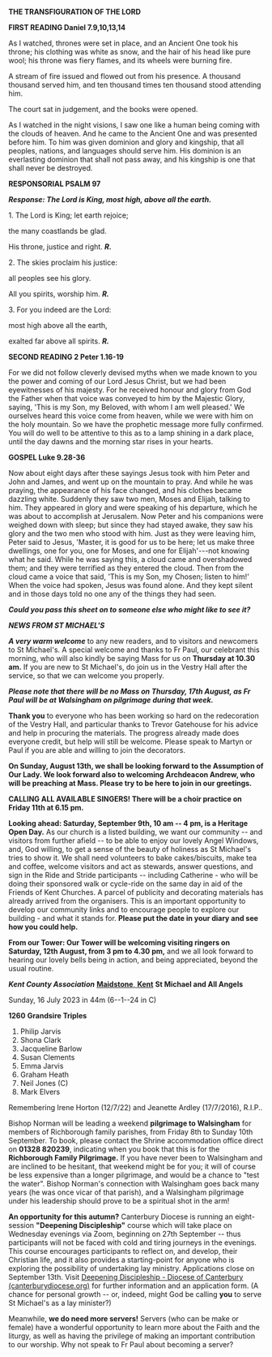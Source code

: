 **THE TRANSFIGURATION OF THE LORD**

**FIRST READING Daniel 7.9,10,13,14**

As I watched, thrones were set in place, and an Ancient One took his
throne; his clothing was white as snow, and the hair of his head like
pure wool; his throne was fiery flames, and its wheels were burning
fire.

A stream of fire issued and flowed out from his presence. A thousand
thousand served him, and ten thousand times ten thousand stood attending
him.

The court sat in judgement, and the books were opened.

As I watched in the night visions, I saw one like a human being coming
with the clouds of heaven. And he came to the Ancient One and was
presented before him. To him was given dominion and glory and kingship,
that all peoples, nations, and languages should serve him. His dominion
is an everlasting dominion that shall not pass away, and his kingship is
one that shall never be destroyed.

**RESPONSORIAL PSALM 97**

***Response: The Lord is King, most high, above all the earth.***

1\. The Lord is King; let earth rejoice;

the many coastlands be glad.

His throne, justice and right. ***R.***

2\. The skies proclaim his justice:

all peoples see his glory.

All you spirits, worship him. ***R.***

3\. For you indeed are the Lord:

most high above all the earth,

exalted far above all spirits. ***R.***

**SECOND READING 2 Peter 1.16-19**

For we did not follow cleverly devised myths when we made known to you
the power and coming of our Lord Jesus Christ, but we had been
eyewitnesses of his majesty. For he received honour and glory from God
the Father when that voice was conveyed to him by the Majestic Glory,
saying, 'This is my Son, my Beloved, with whom I am well pleased.' We
ourselves heard this voice come from heaven, while we were with him on
the holy mountain. So we have the prophetic message more fully
confirmed. You will do well to be attentive to this as to a lamp shining
in a dark place, until the day dawns and the morning star rises in your
hearts.

**GOSPEL Luke 9.28-36**

Now about eight days after these sayings Jesus took with him Peter and
John and James, and went up on the mountain to pray. And while he was
praying, the appearance of his face changed, and his clothes became
dazzling white. Suddenly they saw two men, Moses and Elijah, talking to
him. They appeared in glory and were speaking of his departure, which he
was about to accomplish at Jerusalem. Now Peter and his companions were
weighed down with sleep; but since they had stayed awake, they saw his
glory and the two men who stood with him. Just as they were leaving him,
Peter said to Jesus, 'Master, it is good for us to be here; let us make
three dwellings, one for you, one for Moses, and one for Elijah'---not
knowing what he said. While he was saying this, a cloud came and
overshadowed them; and they were terrified as they entered the cloud.
Then from the cloud came a voice that said, 'This is my Son, my Chosen;
listen to him!' When the voice had spoken, Jesus was found alone. And
they kept silent and in those days told no one any of the things they
had seen.

***Could you pass this sheet on to someone else who might like to see
it?***

***NEWS FROM ST MICHAEL\'S***

***A very warm welcome*** to any new readers, and to visitors and
newcomers to St Michael\'s. A special welcome and thanks to Fr Paul, our
celebrant this morning, who will also kindly be saying Mass for us on
**Thursday at 10.30 am.** If you are new to St Michael\'s, do join us in
the Vestry Hall after the service, so that we can welcome you properly.

***Please note that there will be no Mass on Thursday, 17th August, as
Fr Paul will be at Walsingham on pilgrimage during that week.***

**Thank you** to everyone who has been working so hard on the
redecoration of the Vestry Hall, and particular thanks to Trevor
Gatehouse for his advice and help in procuring the materials. The
progress already made does everyone credit, but help will still be
welcome. Please speak to Martyn or Paul if you are able and willing to
join the decorators.

**On Sunday, August 13th, we shall be looking forward to the
Assumption of Our Lady. We look forward also to welcoming Archdeacon
Andrew, who will be preaching at Mass. Please try to be here to join in
our greetings.**

**CALLING ALL AVAILABLE SINGERS! There will be a choir practice on
Friday 11th at 6.15 pm.**

**Looking ahead: Saturday, September 9th, 10 am -- 4 pm, is a Heritage
Open Day.** As our church is a listed building, we want our community --
and visitors from further afield -- to be able to enjoy our lovely Angel
Windows, and, God willing, to get a sense of the beauty of holiness as
St Michael\'s tries to show it. We shall need volunteers to bake
cakes/biscuits, make tea and coffee, welcome visitors and act as
stewards, answer questions, and sign in the Ride and Stride participants
-- including Catherine - who will be doing their sponsored walk or
cycle-ride on the same day in aid of the Friends of Kent Churches. A
parcel of publicity and decorating materials has already arrived from
the organisers. This is an important opportunity to develop our
community links and to encourage people to explore our building - and
what it stands for. **Please put the date in your diary and see how you
could help.**

**From our Tower: Our Tower will be welcoming visiting ringers on
Saturday, 12th August, from 3 pm to 4.30 pm,** and we all look forward
to hearing our lovely bells being in action, and being appreciated,
beyond the usual routine.

***Kent County Association*** [**Maidstone**,
**Kent**](https://dove.cccbr.org.uk/tower/12644#_blank) **St Michael and
All Angels**

Sunday, 16 July 2023 in 44m (6--1--24 in C)

**1260** **Grandsire Triples**

1. Philip Jarvis
2. Shona Clark
3. Jacqueline Barlow
4. Susan Clements
5. Emma Jarvis
6. Graham Heath
7. Neil Jones (C)
8. Mark Elvers

Remembering Irene Horton (12/7/22) and Jeanette Ardley (17/7/2016),
R.I.P..

Bishop Norman will be leading a weekend **pilgrimage to Walsingham** for
members of Richborough family parishes, from Friday 8th to Sunday 10th
September. To book, please contact the Shrine accommodation office
direct on **01328 820239**, indicating when you book that this is for
the **Richborough Family Pilgrimage.** If you have never been to
Walsingham and are inclined to be hesitant, that weekend might be for
you; it will of course be less expensive than a longer pilgrimage, and
would be a chance to "test the water". Bishop Norman\'s connection with
Walsingham goes back many years (he was once vicar of that parish), and
a Walsingham pilgrimage under his leadership should prove to be a
spiritual shot in the arm!

**An opportunity for this autumn?** Canterbury Diocese is running an
eight-session **"Deepening Discipleship"** course which will take place
on Wednesday evenings via Zoom, beginning on 27th September -- thus
participants will not be faced with cold and tiring journeys in the
evenings. This course encourages participants to reflect on, and
develop, their Christian life, and it also provides a starting-point for
anyone who is exploring the possibility of undertaking lay ministry.
Applications close on September 13th. Visit [Deepening Discipleship -
Diocese of Canterbury
(canterburydiocese.org)](https://www.canterburydiocese.org/our-life/spirituality-discipleship/explore-discipleship/deepening-discipleship/deepening-discipleship#_blank)
for further information and an application form. (A chance for personal
growth -- or, indeed, might God be calling **you** to serve St
Michael\'s as a lay minister?)

Meanwhile, **we do need more servers!** Servers (who can be make or
female) have a wonderful opportunity to learn more about the Faith and
the liturgy, as well as having the privilege of making an important
contribution to our worship. Why not speak to Fr Paul about becoming a
server?
